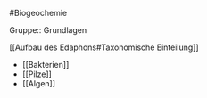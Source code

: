 #Biogeochemie 

Gruppe:: Grundlagen

[[Aufbau des Edaphons#Taxonomische Einteilung]]

- [[Bakterien]]
- [[Pilze]]
- [[Algen]]